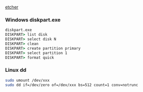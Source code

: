 [etcher](https://www.balena.io/blog/did-etcher-break-my-usb-sd-card/)
### Windows diskpart.exe
```cmd
diskpart.exe
DISKPART> list disk
DISKPART> select disk N
DISKPART> clean
DISKPART> create partition primary
DISKPART> select partition 1
DISKPART> format quick
```
### Linux dd
```bash
sudo umount /dev/xxx
sudo dd if=/dev/zero of=/dev/xxx bs=512 count=1 conv=notrunc
```

